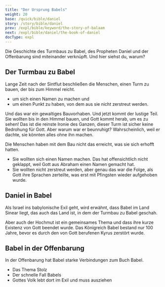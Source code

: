 ```yaml
---
title: "Der Ursprung Babels"
weight: 20
base: /quick/bible/daniel
story: /story/bible/daniel
prev: /expl/bible/keyword/the-story-of-balaam
next: /expl/bible/daniel/the-book-of-daniel
docType: expl
---
```


Die Geschichte des Turmbaus zu Babel, des Propheten Daniel und der Offenbarung sind miteinander verknüpft. Und hier siehst du, warum?

## Der Turmbau zu Babel

<a name="491e"></a>
Lange Zeit nach der Sintflut beschließen die Menschen, einen Turm zu bauen, der bis zum Himmel reicht.

- um sich einen Namen zu machen und
- um einen Punkt zu haben, von dem aus sie nicht zerstreut werden.

Und das war ein gewaltiges Bauvorhaben. Und jetzt kommt der lustige Teil. Sie wollten bis in den Himmel bauen, und Gott kommt herab, um es zu sehen! Das ist die reinste Ironie des Ganzen, dieser Turm ist sicher keine Bedrohung für Gott. Aber warum war er beunruhigt? Wahrscheinlich, weil er dachte, sie könnten alles ohne ihn machen.

Die Menschen haben mit dem Bau nicht das erreicht, was sie sich erhofft hatten.

- Sie wollten sich einen Namen machen. Das hat offensichtlich nicht geklappt, weil Gott aus Abraham einen Namen gemacht hat.
- Sie wollten nicht zerstreut werden, aber genau das war die Folge, als Gott ihre Sprachen zerteilte, was erst mit Pfingsten wieder aufgehoben wurde.

## Daniel in Babel

<a name="644d"></a>
Als Israel ins babylonische Exil geht, wird erwähnt, dass Babel im Land Sinear liegt, das auch das Land ist, in dem der Turmbau zu Babel geschah.

Aber auch der Hochmut ist ein gemeinsames Thema und dass ihre kurze Existenz von Gott beendet wurde. Das Königreich Babel bestand nur 100 Jahre, bevor es durch den von Gott berufenen Kyrus zerstört wurde.

## Babel in der Offenbarung

<a name="d54a"></a>
In der Offenbarung hat Babel starke Verbindungen zum Buch Babel.

- Das Thema Stolz
- Der schnelle Fall Babels
- Gottes Volk lebt dort im Exil und muss ausziehen

